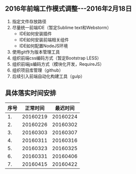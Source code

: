 

## 2016年前端工作模式调整---2016年2月18日

1. 指定文件存放路径
2. 尽量统一前端IDE（暂定Sublime text和Webstorm）
    * IDE如何安装插件
    * IDE如何安装前端相关组件
    * IDE如何配置NodeJS环境
3. 使用git作为版本管理工具
4. 组织前端css编码方式（暂定Bootstrap LESS）
5. 组织前端js编码方式（模块化开发，RequireJS） 
6. 组织项目库管理（github）
7. 后续引入前端自动化构建工具（gulp）


## 具体落实时间安排


<table>
    <thead>
          <tr>
              <th>序号</th>
              <th>正常时间</th>
              <th>最迟时间</th>
          </tr>
    </thead>
    <tbody>
          <tr>
              <td>1.</td>
              <td>20160219</td>
              <td>20160224</td>
          </tr>
          <tr>
              <td>2.</td>
              <td>20160226</td>
              <td>20160302</td>
          </tr>
          <tr>
              <td>3.</td>
              <td>20160303</td>
              <td>20160307</td>
          </tr>
          <tr>
              <td>4.</td>
              <td>20160311</td>
              <td>20160316</td>
          </tr>
          <tr>
              <td>5.</td>
              <td>20160323</td>
              <td>20160325</td>
          </tr>
          <tr>
              <td>6.</td>
              <td>20160331</td>
              <td>20160406</td>
          </tr>
          <tr>
              <td>7.</td>
              <td>20160415</td>
              <td>20160422</td>
          </tr>
  </tbody>
</table>


